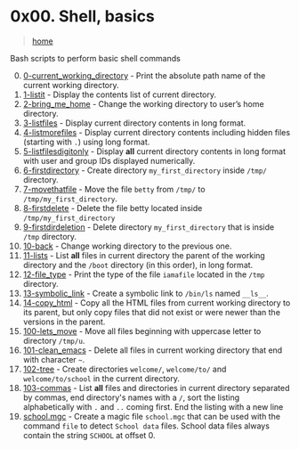 # 0x00. Shell, basics

> [home](../README.md)

Bash scripts to perform basic shell commands

0. [0-current_working_directory](./0-current_working_directory) - Print the
absolute path name of the current working directory.
1. [1-listit](./1-listit) - Display the contents list of current directory.
2. [2-bring_me_home](./2-bring_me_home) - Change the working directory to
   user’s home directory.
3. [3-listfiles](./3-listfiles) - Display current directory contents in long
   format.
4. [4-listmorefiles](./4-listmorefiles) - Display current directory contents
   including hidden files (starting with `.`) using long format.
5. [5-listfilesdigitonly](./5-listfilesdigitonly) - Display **all** current
   directory contents in long format with user and group IDs displayed
   numerically.
6. [6-firstdirectory](./6-firstdirectory) - Create directory
   `my_first_directory` inside `/tmp/` directory.
7. [7-movethatfile](./7-movethatfile) - Move the file `betty` from `/tmp/`
   to `/tmp/my_first_directory`.
8. [8-firstdelete](./8-firstdelete) - Delete the file betty located inside
   `/tmp/my_first_directory`
9. [9-firstdirdeletion](./9-firstdirdeletion) - Delete directory
   `my_first_directory` that is inside `/tmp` directory.
10. [10-back](./10-back) - Change working directory to the previous one.
11. [11-lists](./11-lists) - List **all** files in current directory
    the parent of the working directory and the `/boot` directory
    (in this order), in long format.
12. [12-file_type](./12-file_type) - Print the type of the file `iamafile`
    located in the `/tmp` directory.
13. [13-symbolic_link](./13-symbolic_link) - Create a symbolic link to `/bin/ls`
    named `__ls__`.
14. [14-copy_html](./14-copy_html) - Copy all the HTML files from current
    working directory to its parent, but only copy files that did not exist
    or were newer than the versions in the parent.
15. [100-lets_move](./100-lets_move) - Move all files beginning with uppercase
    letter to directory `/tmp/u`.
16. [101-clean_emacs](./101-clean_emacs) - Delete all files in current working
    directory that end with character `~`.
17. [102-tree](./102-tree) - Create directories `welcome/`, `welcome/to/`
    and `welcome/to/school` in the current directory.
18. [103-commas](./103-commas) - List **all** files and directories in current
    directory separated by commas, end directory's names with a `/`, sort the
    listing alphabetically with `.` and `..` coming first. End the listing
    with a new line
19. [school.mgc](./school.mgc) - Create a magic file `school.mgc` that can be
    used with the command `file` to detect `School data` files. School data
    files always contain the string `SCHOOL` at offset 0.
